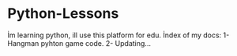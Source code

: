 # Python-Lessons
İm learning python, ill use this platform for edu.
İndex of my docs:
  1- Hangman pyhton game code.
  2- Updating...
